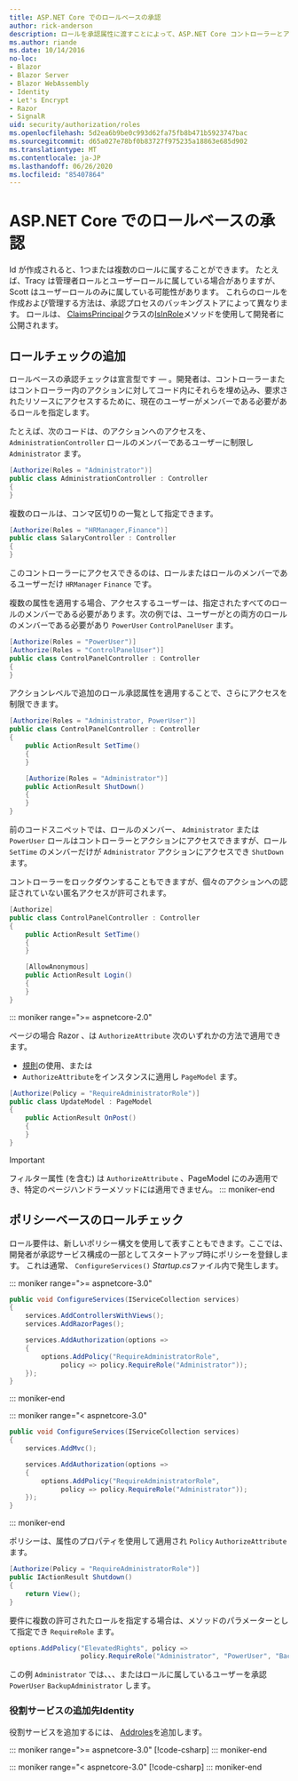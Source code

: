 ```yaml
---
title: ASP.NET Core でのロールベースの承認
author: rick-anderson
description: ロールを承認属性に渡すことによって、ASP.NET Core コントローラーとアクションアクセスを制限する方法について説明します。
ms.author: riande
ms.date: 10/14/2016
no-loc:
- Blazor
- Blazor Server
- Blazor WebAssembly
- Identity
- Let's Encrypt
- Razor
- SignalR
uid: security/authorization/roles
ms.openlocfilehash: 5d2ea6b9be0c993d62fa75fb8b471b5923747bac
ms.sourcegitcommit: d65a027e78bf0b83727f975235a18863e685d902
ms.translationtype: MT
ms.contentlocale: ja-JP
ms.lasthandoff: 06/26/2020
ms.locfileid: "85407864"
---
```

# <a name="role-based-authorization-in-aspnet-core"></a>ASP.NET Core でのロールベースの承認

<a name="security-authorization-role-based"></a>

Id が作成されると、1つまたは複数のロールに属することができます。 たとえば、Tracy は管理者ロールとユーザーロールに属している場合がありますが、Scott はユーザーロールのみに属している可能性があります。 これらのロールを作成および管理する方法は、承認プロセスのバッキングストアによって異なります。 ロールは、 [ClaimsPrincipal](/dotnet/api/system.security.claims.claimsprincipal)クラスの[IsInRole](/dotnet/api/system.security.principal.genericprincipal.isinrole)メソッドを使用して開発者に公開されます。

## <a name="adding-role-checks"></a>ロールチェックの追加

ロールベースの承認チェックは宣言型です &mdash; 。開発者は、コントローラーまたはコントローラー内のアクションに対してコード内にそれらを埋め込み、要求されたリソースにアクセスするために、現在のユーザーがメンバーである必要があるロールを指定します。

たとえば、次のコードは、のアクションへのアクセスを、 `AdministrationController` ロールのメンバーであるユーザーに制限し `Administrator` ます。

```csharp
[Authorize(Roles = "Administrator")]
public class AdministrationController : Controller
{
}
```

複数のロールは、コンマ区切りの一覧として指定できます。

```csharp
[Authorize(Roles = "HRManager,Finance")]
public class SalaryController : Controller
{
}
```

このコントローラーにアクセスできるのは、ロールまたはロールのメンバーであるユーザーだけ `HRManager` `Finance` です。

複数の属性を適用する場合、アクセスするユーザーは、指定されたすべてのロールのメンバーである必要があります。次の例では、ユーザーがとの両方のロールのメンバーである必要があり `PowerUser` `ControlPanelUser` ます。

```csharp
[Authorize(Roles = "PowerUser")]
[Authorize(Roles = "ControlPanelUser")]
public class ControlPanelController : Controller
{
}
```

アクションレベルで追加のロール承認属性を適用することで、さらにアクセスを制限できます。

```csharp
[Authorize(Roles = "Administrator, PowerUser")]
public class ControlPanelController : Controller
{
    public ActionResult SetTime()
    {
    }

    [Authorize(Roles = "Administrator")]
    public ActionResult ShutDown()
    {
    }
}
```

前のコードスニペットでは、ロールのメンバー、 `Administrator` または `PowerUser` ロールはコントローラーとアクションにアクセスできますが、ロール `SetTime` のメンバーだけが `Administrator` アクションにアクセスでき `ShutDown` ます。

コントローラーをロックダウンすることもできますが、個々のアクションへの認証されていない匿名アクセスが許可されます。

```csharp
[Authorize]
public class ControlPanelController : Controller
{
    public ActionResult SetTime()
    {
    }

    [AllowAnonymous]
    public ActionResult Login()
    {
    }
}
```

::: moniker range=">= aspnetcore-2.0"

ページの場合 Razor 、は `AuthorizeAttribute` 次のいずれかの方法で適用できます。

* [規則](xref:razor-pages/razor-pages-conventions#page-model-action-conventions)の使用、または
* `AuthorizeAttribute`をインスタンスに適用し `PageModel` ます。

```csharp
[Authorize(Policy = "RequireAdministratorRole")]
public class UpdateModel : PageModel
{
    public ActionResult OnPost()
    {
    }
}
```

> [!IMPORTANT]
> フィルター属性 (を含む) は `AuthorizeAttribute` 、PageModel にのみ適用でき、特定のページハンドラーメソッドには適用できません。
::: moniker-end

<a name="security-authorization-role-policy"></a>

## <a name="policy-based-role-checks"></a>ポリシーベースのロールチェック

ロール要件は、新しいポリシー構文を使用して表すこともできます。ここでは、開発者が承認サービス構成の一部としてスタートアップ時にポリシーを登録します。 これは通常、 `ConfigureServices()` *Startup.cs*ファイル内で発生します。

::: moniker range=">= aspnetcore-3.0"
```csharp
public void ConfigureServices(IServiceCollection services)
{
    services.AddControllersWithViews();
    services.AddRazorPages();

    services.AddAuthorization(options =>
    {
        options.AddPolicy("RequireAdministratorRole",
             policy => policy.RequireRole("Administrator"));
    });
}
```
::: moniker-end

::: moniker range="< aspnetcore-3.0"
```csharp
public void ConfigureServices(IServiceCollection services)
{
    services.AddMvc();

    services.AddAuthorization(options =>
    {
        options.AddPolicy("RequireAdministratorRole",
             policy => policy.RequireRole("Administrator"));
    });
}
```
::: moniker-end

ポリシーは、属性のプロパティを使用して適用され `Policy` `AuthorizeAttribute` ます。

```csharp
[Authorize(Policy = "RequireAdministratorRole")]
public IActionResult Shutdown()
{
    return View();
}
```

要件に複数の許可されたロールを指定する場合は、メソッドのパラメーターとして指定でき `RequireRole` ます。

```csharp
options.AddPolicy("ElevatedRights", policy =>
                  policy.RequireRole("Administrator", "PowerUser", "BackupAdministrator"));
```

この例 `Administrator` では、、、またはロールに属しているユーザーを承認 `PowerUser` `BackupAdministrator` します。

### <a name="add-role-services-to-identity"></a>役割サービスの追加先Identity

役割サービスを追加するには、 [Addroles](/dotnet/api/microsoft.aspnetcore.identity.identitybuilder.addroles#Microsoft_AspNetCore_Identity_IdentityBuilder_AddRoles__1)を追加します。

::: moniker range=">= aspnetcore-3.0"
[!code-csharp[](roles/samples/3_0/Startup.cs?name=snippet&highlight=7)]
::: moniker-end

::: moniker range="< aspnetcore-3.0"
[!code-csharp[](roles/samples/2_2/Startup.cs?name=snippet&highlight=7)]
::: moniker-end

